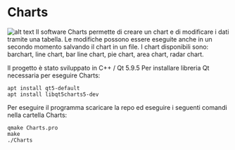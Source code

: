 # Charts
![alt text](https://github.com/LongoAndrea/charts/example.png?raw=true)
Il software Charts permette di creare un chart e di modificare i dati tramite una tabella. Le modifiche
possono essere eseguite anche in un secondo momento salvando il chart in un file.
I chart disponibili sono: barchart, line chart, bar line chart, pie chart, area chart, radar chart.

Il progetto è stato sviluppato in C++ / Qt 5.9.5
Per installare libreria Qt necessaria per eseguire Charts:
```
apt install qt5-default
apt install libqt5charts5-dev
```
Per eseguire il programma scaricare la repo ed eseguire i seguenti comandi nella cartella Charts:
```
qmake Charts.pro
make
./Charts
```
